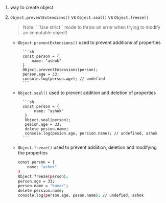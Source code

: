 1. way to create object

2. ```Object.preventExtensions()``` vs ```Object.seal()``` vs ```Object.freeze()```
    > Note: ```Use strict`` mode to throw an error when trying to modify an immutable object!
    - ```Object.preventExtensions()``` used to prevent additions of properties
    
            ```sh
            const person = {
                name: "ashok"
            }
            Object.preventEntensions(person);
            person.age = 33;
            console.log(person.age); // undefied
            ```
   - ```Object.seal()``` used to prevent addition and deletion of properties
   
           ```sh
           const person = {
                name: "ashok"
            }
            Object.seal(person);
            pesion.age = 33;
            delete pesion.name;
            console.log(pesion.age, persion.name); // undefined, ashok
           ```
   - ```Object.freeze()``` used to prevent addiition, deletion and modifying the properties
        ```sh
        const person = {
            name: "ashok"
        }
        Object.freeze(person);
        person.age = 33;
        person.name = "kumar";
        delete persion.name;
        console.log(person.age, peson.name); // undefied, ashok
        ```
